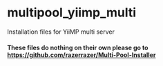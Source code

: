 # multipool_yiimp_multi
Installation files for YiiMP multi server

#### These files do nothing on their own please go to https://github.com/razerrazer/Multi-Pool-Installer
